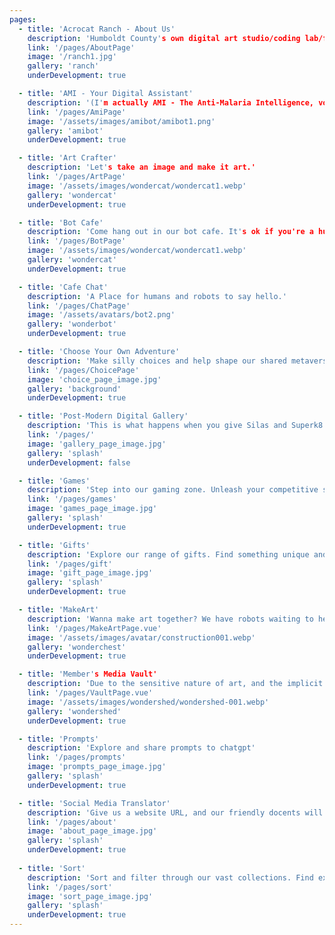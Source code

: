 ```yaml
---
pages:
  - title: 'Acrocat Ranch - About Us'
    description: 'Humboldt County's own digital art studio/coding lab/foster kitten rescue'
    link: '/pages/AboutPage'
    image: '/ranch1.jpg'
    gallery: 'ranch'
    underDevelopment: true

  - title: 'AMI - Your Digital Assistant'
    description: '(I'm actually AMI - The Anti-Malaria Intelligence, volunteering at Cafe Purr as a docent. I can use better chat training, so If I can be of service to you, it will be of service to me.)'
    link: '/pages/AmiPage'
    image: '/assets/images/amibot/amibot1.png'
    gallery: 'amibot'
    underDevelopment: true

  - title: 'Art Crafter'
    description: 'Let's take an image and make it art.'
    link: '/pages/ArtPage'
    image: '/assets/images/wondercat/wondercat1.webp'
    gallery: 'wondercat'
    underDevelopment: true

  - title: 'Bot Cafe'
    description: 'Come hang out in our bot cafe. It's ok if you're a human, that's fine too.'
    link: '/pages/BotPage'
    image: '/assets/images/wondercat/wondercat1.webp'
    gallery: 'wondercat'
    underDevelopment: true

  - title: 'Cafe Chat'
    description: 'A Place for humans and robots to say hello.'
    link: '/pages/ChatPage'
    image: '/assets/avatars/bot2.png'
    gallery: 'wonderbot'
    underDevelopment: true

  - title: 'Choose Your Own Adventure'
    description: 'Make silly choices and help shape our shared metaverse.'
    link: '/pages/ChoicePage'
    image: 'choice_page_image.jpg'
    gallery: 'background'
    underDevelopment: true

  - title: 'Post-Modern Digital Gallery'
    description: 'This is what happens when you give Silas and Superk8 six months of unfiltered access to digital art generators'
    link: '/pages/'
    image: 'gallery_page_image.jpg'
    gallery: 'splash'
    underDevelopment: false

  - title: 'Games'
    description: 'Step into our gaming zone. Unleash your competitive spirit and have fun.'
    link: '/pages/games'
    image: 'games_page_image.jpg'
    gallery: 'splash'
    underDevelopment: true

  - title: 'Gifts'
    description: 'Explore our range of gifts. Find something unique and special for your loved ones.'
    link: '/pages/gift'
    image: 'gift_page_image.jpg'
    gallery: 'splash'
    underDevelopment: true

  - title: 'MakeArt'
    description: 'Wanna make art together? We have robots waiting to help at every stage in the process...Or just sit back and let the butterflies do it.'
    link: '/pages/MakeArtPage.vue'
    image: '/assets/images/avatar/construction001.webp'
    gallery: 'wonderchest'
    underDevelopment: true

  - title: 'Member's Media Vault'
    description: 'Due to the sensitive nature of art, and the implicit impossibility of mataining a consistent set of community standards agreeable by all, the member's vault is restricted to members only. Please contact for details.'
    link: '/pages/VaultPage.vue'
    image: '/assets/images/wondershed/wondershed-001.webp'
    gallery: 'wondershed'
    underDevelopment: true

  - title: 'Prompts'
    description: 'Explore and share prompts to chatgpt'
    link: '/pages/prompts'
    image: 'prompts_page_image.jpg'
    gallery: 'splash'
    underDevelopment: true

  - title: 'Social Media Translator'
    description: 'Give us a website URL, and our friendly docents will craft a response for Facebook or Twitter'
    link: '/pages/about'
    image: 'about_page_image.jpg'
    gallery: 'splash'
    underDevelopment: true
    
  - title: 'Sort'
    description: 'Sort and filter through our vast collections. Find exactly what you're looking for.'
    link: '/pages/sort'
    image: 'sort_page_image.jpg'
    gallery: 'splash'
    underDevelopment: true
---
```

